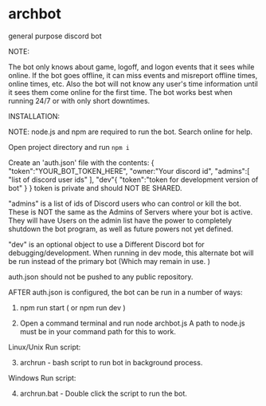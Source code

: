 # archbot
general purpose discord bot

NOTE:

The bot only knows about game, logoff, and logon events that it sees while online. If the bot goes offline, it can miss events and misreport offline times, online times, etc. Also the bot will not know any user's time information until it sees them come online for the first time. The bot works best when running 24/7 or with only short downtimes.

INSTALLATION:

NOTE: node.js and npm are required to run the bot. Search online for help.

Open project directory and run `npm i`

Create an 'auth.json' file with the contents: {
	"token":"YOUR_BOT_TOKEN_HERE",
	"owner:"Your discord id",
	"admins":[
		"list of discord user ids"
	],
	"dev"{
		"token":"token for development version of bot"
	}
}
token is private and should NOT BE SHARED.

"admins" is a list of ids of Discord users who can control or kill the bot.
These is NOT the same as the Admins of Servers where your bot is active. They will have
Users on the admin list have the power to completely shutdown the bot program,
as well as future powers not yet defined.

"dev" is an optional object to use a Different Discord bot for debugging/development.
When running in dev mode, this alternate bot will be run instead of the primary bot
(Which may remain in use. )

auth.json should not be pushed to any public repository.

AFTER auth.json is configured, the bot can be run in a number of ways:

1) npm run start ( or npm run dev )

2) Open a command terminal and run node archbot.js A path to node.js must be in your command path for this to work.


Linux/Unix Run script:

3) archrun - bash script to run bot in background process.

Windows Run script:

4) archrun.bat - Double click the script to run the bot.
